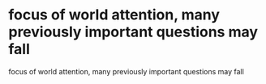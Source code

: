 # focus of world attention, many previously important questions may fall

focus of world attention, many previously important questions may fall